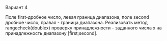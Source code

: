 Вариант 4

Поле first-дробное число, левая граница диапазона, поле second дробное число, правая - граница диапазона. Реализовать метод rangecheck(doublex) проверку принадлежности - заданного числа х на принадлежность диапазону [first;second].

